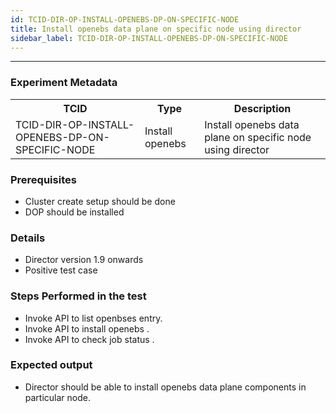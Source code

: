 ```yaml
---
id: TCID-DIR-OP-INSTALL-OPENEBS-DP-ON-SPECIFIC-NODE
title: Install openebs data plane on specific node using director
sidebar_label: TCID-DIR-OP-INSTALL-OPENEBS-DP-ON-SPECIFIC-NODE
---
```

------

### Experiment Metadata

<table>
  <tr>
    <th> TCID </th>
    <th> Type </th>
    <th> Description </th>
  </tr>
  <tr>
    <td> TCID-DIR-OP-INSTALL-OPENEBS-DP-ON-SPECIFIC-NODE </td>
    <td> Install openebs </td>
    <td> Install openebs data plane on specific node using director </td>
  </tr>
</table>

### Prerequisites
- Cluster create setup should be done
- DOP should be installed

### Details
- Director version 1.9 onwards
- Positive test case

### Steps Performed in the test

- Invoke API to list openbses entry.
- Invoke API to install openebs .
- Invoke API to check job status .

### Expected output

- Director should be able to install openebs data plane components in particular node.